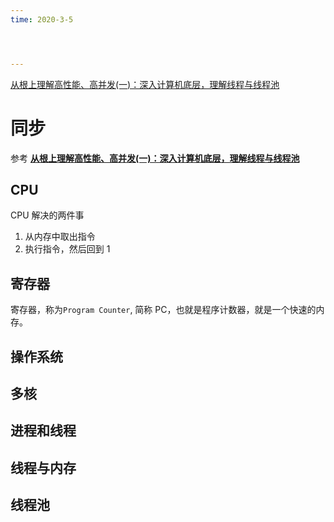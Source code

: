 ```yaml
---
time: 2020-3-5




---
```




[从根上理解高性能、高并发(一)：深入计算机底层，理解线程与线程池](http://www.52im.net/thread-3272-1-1.html)





# 同步

参考 [**从根上理解高性能、高并发(一)：深入计算机底层，理解线程与线程池**](http://www.52im.net/thread-3272-1-1.html)



## CPU

CPU 解决的两件事

1. 从内存中取出指令
2. 执行指令，然后回到 1

## 寄存器

寄存器，称为`Program Counter`, 简称 PC，也就是程序计数器，就是一个快速的内存。

## 操作系统

## 多核

## 进程和线程

## 线程与内存

## 线程池

